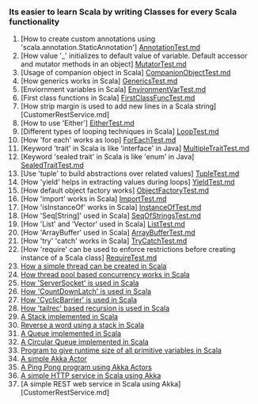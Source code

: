 ### Its easier to learn Scala by writing Classes for every Scala functionality

1.  [How to create custom annotations using 'scala.annotation.StaticAnnotation'] [AnnotationTest.md]
2.  [How value '_' initializes to default value of variable. Default accessor and mutator methods in an object] [MutatorTest.md]
3.  [Usage of companion object in Scala] [CompanionObjectTest.md]
4.  [How generics works in Scala] [GenericsTest.md]
5.  [Enviornment variables in Scala] [EnvironmentVarTest.md]
6.  [First class functions in Scala] [FirstClassFuncTest.md]
7.  [How strip margin is used to add new lines in a Scala string][CustomerRestService.md]
8.  [How to use 'Either'] [EitherTest.md]
9.  [Different types of looping techniques in Scala] [LoopTest.md]
10.  [How 'for each' works as loop] [ForEachTest.md]
11.  [Keyword 'trait' in Scala is like 'interface' in Java] [MultipleTraitTest.md]
12.  [Keyword 'sealed trait' in Scala is like 'enum' in Java] [SealedTraitTest.md]
13.  [Use 'tuple' to build abstractions over related values] [TupleTest.md]
14.  [How 'yield' helps in extracting values during loops] [YieldTest.md]
15.  [How default object factory works] [ObjectFactoryTest.md]
16.  [How 'import' works in Scala] [ImportTest.md]
17.  [How 'isInstanceOf' works in Scala] [InstanceOfTest.md]
18.  [How 'Seq[String]' used in Scala] [SeqOfStringsTest.md]
19.  [How 'List' and 'Vector' used in Scala] [ListTest.md]
20.  [How 'ArrayBuffer' used in Scala] [ArrayBufferTest.md]
21.  [How 'try' 'catch' works in Scala] [TryCatchTest.md]
22.  [How 'require' can be used to enforce restrictions before creating instance of a Scala class] [RequireTest.md]
23.  [How a simple thread can be created in Scala][ThreadTest.md]
24.  [How thread pool based concurrency works in Scala][NetworkService.md]
25.  [How 'ServerSocket' is used in Scala][NetworkService.md]
26.  [How 'CountDownLatch' is used in Scala][CountDownLatchTest.md]
27.  [How 'CyclicBarrier' is used in Scala][CyclicBarrierTest.md]
28.  [How 'tailrec' based recursion is used in Scala][FactorialTest.md]
29.  [A Stack implemented in Scala][Stack.md]
30.  [Reverse a word using a stack in Scala][ReverseTheWord.md]
31.  [A Queue implemented in Scala][Queue.md]
32.  [A Circular Queue implemented in Scala][CircularQueue.md]
33.  [Program to give runtime size of all primitive variables in Scala][PrimitiveVarsSizeTest.md]
34.  [A simple Akka Actor][HelloActor.md]
35.  [A Ping Pong program using Akka Actors][PingPongTest.md]
36.  [A simple HTTP service in Scala using Akka][SimpleHttpService.md]
37.  [A simple REST web service in Scala using Akka][CustomerRestService.md]

[AnnotationTest.md]: https://github.com/inbravo/scala-src/blob/master/src/main/scala/com/inbravo/lang/AnnotationTest.scala
[MutatorTest.md]: https://github.com/inbravo/scala-src/blob/master/src/main/scala/com/inbravo/lang/MutatorTest.scala
[EitherTest.md]: https://github.com/inbravo/scala-src/blob/master/src/main/scala/com/inbravo/lang/EitherTest.scala  
[LoopTest.md]: https://github.com/inbravo/scala-src/blob/master/src/main/scala/com/inbravo/lang/LoopTest.scala  
[MultipleTraitTest.md]: https://github.com/inbravo/scala-src/blob/master/src/main/scala/com/inbravo/lang/MultipleTraitTest.scala  
[SealedTraitTest.md]: https://github.com/inbravo/scala-src/blob/master/src/main/scala/com/inbravo/lang/SealedTraitTest.scala 
[TupleTest.md]: https://github.com/inbravo/scala-src/blob/master/src/main/scala/com/inbravo/lang/TupleTest.scala 
[ForEachTest.md]: https://github.com/inbravo/scala-src/blob/master/src/main/scala/com/inbravo/lang/ForEachTest.scala 
[YieldTest.md]: https://github.com/inbravo/scala-src/blob/master/src/main/scala/com/inbravo/lang/ForEachTest.scala 
[ObjectFactoryTest.md]: https://github.com/inbravo/scala-src/blob/master/src/main/scala/com/inbravo/lang/ObjectFactoryTest.scala 
[ImportTest.md]: https://github.com/inbravo/scala-src/blob/master/src/main/scala/com/inbravo/lang/ImportTest.scala 
[InstanceOfTest.md]: https://github.com/inbravo/scala-src/blob/master/src/main/scala/com/inbravo/lang/InstanceOfTest.scala 
[GenericsTest.md]: https://github.com/inbravo/scala-src/blob/master/src/main/scala/com/inbravo/lang/GenericsTest.scala 
[SeqOfStringsTest.md]: https://github.com/inbravo/scala-src/blob/master/src/main/scala/com/inbravo/lang/SeqOfStringsTest.scala 
[ListTest.md]: https://github.com/inbravo/scala-src/blob/master/src/main/scala/com/inbravo/lang/SeqOfStringsTest.scala 
[ArrayBufferTest.md]: https://github.com/inbravo/scala-src/blob/master/src/main/scala/com/inbravo/lang/SeqOfStringsTest.scala 
[CompanionObjectTest.md]: https://github.com/inbravo/scala-src/blob/master/src/main/scala/com/inbravo/lang/CompanionObjectTest.scala 
[MapTest.md]: https://github.com/inbravo/scala-src/blob/master/src/main/scala/com/inbravo/lang/MapTest.scala 
[EnvironmentVarTest.md]: https://github.com/inbravo/scala-src/blob/master/src/main/scala/com/inbravo/lang/EnvironmentVarTest.scala 
[FirstClassFuncTest.md]: https://github.com/inbravo/scala-src/blob/master/src/main/scala/com/inbravo/lang/FirstClassFuncTest.scala 
[TryCatchTest.md]: https://github.com/inbravo/scala-src/blob/master/src/main/scala/com/inbravo/lang/TryCatchTest.scala 
[RequireTest.md]: https://github.com/inbravo/scala-src/blob/master/src/main/scala/com/inbravo/lang/CompanionObjectTest.scala 
[NetworkService.md]: https://github.com/inbravo/scala-src/blob/master/src/main/scala/com/inbravo/concurrency/NetworkService.scala
[ThreadTest.md]: https://github.com/inbravo/scala-src/blob/master/src/main/scala/com/inbravo/concurrency/ThreadTest.scala
[CountDownLatchTest.md]: https://github.com/inbravo/scala-src/blob/master/src/main/scala/com/inbravo/concurrency/CountDownLatchTest.scala
[CyclicBarrierTest.md]: https://github.com/inbravo/scala-src/blob/master/src/main/scala/com/inbravo/concurrency/CyclicBarrierTest.scala
[FactorialTest.md]: https://github.com/inbravo/scala-src/blob/master/src/main/scala/com/inbravo/number/FactorialTest.scala
[Stack.md]: https://github.com/inbravo/scala-src/blob/master/src/main/scala/com/inbravo/ds/stack/Stack.scala
[ReverseTheWord.md]: https://github.com/inbravo/scala-src/blob/master/src/main/scala/com/inbravo/ds/stack/ReverseTheWord.scala
[Queue.md]: https://github.com/inbravo/scala-src/blob/master/src/main/scala/com/inbravo/ds/queue/Queue.scala
[CircularQueue.md]: https://github.com/inbravo/scala-src/blob/master/src/main/scala/com/inbravo/ds/queue/CircularQueue.scala
[PrimitiveVarsSizeTest.md]: https://github.com/inbravo/scala-src/blob/master/src/main/scala/com/inbravo/memory/PrimitiveVarsSizeTest.scala
[HelloActor.md]: https://github.com/inbravo/scala-src/blob/master/src/main/scala/com/inbravo/akka/basic/HelloActor.scala
[PingPongTest.md]: https://github.com/inbravo/scala-src/blob/master/src/main/scala/com/inbravo/akka/basic/PingPongTest.scala
[SimpleHttpService.md]: https://github.com/inbravo/scala-src/blob/master/src/main/scala/com/inbravo/akka/http/SimpleHttpService.scala